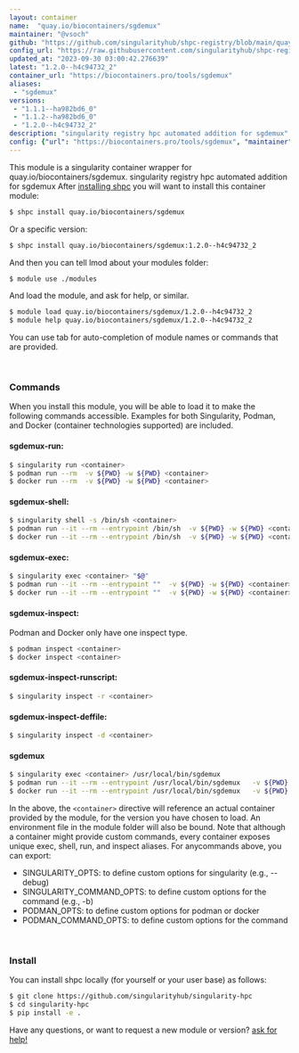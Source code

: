 ```yaml
---
layout: container
name:  "quay.io/biocontainers/sgdemux"
maintainer: "@vsoch"
github: "https://github.com/singularityhub/shpc-registry/blob/main/quay.io/biocontainers/sgdemux/container.yaml"
config_url: "https://raw.githubusercontent.com/singularityhub/shpc-registry/main/quay.io/biocontainers/sgdemux/container.yaml"
updated_at: "2023-09-30 03:00:42.276639"
latest: "1.2.0--h4c94732_2"
container_url: "https://biocontainers.pro/tools/sgdemux"
aliases:
 - "sgdemux"
versions:
 - "1.1.1--ha982bd6_0"
 - "1.1.2--ha982bd6_0"
 - "1.2.0--h4c94732_2"
description: "singularity registry hpc automated addition for sgdemux"
config: {"url": "https://biocontainers.pro/tools/sgdemux", "maintainer": "@vsoch", "description": "singularity registry hpc automated addition for sgdemux", "latest": {"1.2.0--h4c94732_2": "sha256:52b6d3ff954ae8482e06f8bcd181ec305565ae60573522568c01e89305fc5008"}, "tags": {"1.1.1--ha982bd6_0": "sha256:00a6856695b320ea9a85d726ab4dbaa191ebbdb198edfbb0c7d7352999a1776d", "1.1.2--ha982bd6_0": "sha256:2f521a99f563009375eaacc473d11add529328365da615162d97462cab75a71a", "1.2.0--h4c94732_2": "sha256:52b6d3ff954ae8482e06f8bcd181ec305565ae60573522568c01e89305fc5008"}, "docker": "quay.io/biocontainers/sgdemux", "aliases": {"sgdemux": "/usr/local/bin/sgdemux"}}
---
```


This module is a singularity container wrapper for quay.io/biocontainers/sgdemux.
singularity registry hpc automated addition for sgdemux
After [installing shpc](#install) you will want to install this container module:


```bash
$ shpc install quay.io/biocontainers/sgdemux
```

Or a specific version:

```bash
$ shpc install quay.io/biocontainers/sgdemux:1.2.0--h4c94732_2
```

And then you can tell lmod about your modules folder:

```bash
$ module use ./modules
```

And load the module, and ask for help, or similar.

```bash
$ module load quay.io/biocontainers/sgdemux/1.2.0--h4c94732_2
$ module help quay.io/biocontainers/sgdemux/1.2.0--h4c94732_2
```

You can use tab for auto-completion of module names or commands that are provided.

<br>

### Commands

When you install this module, you will be able to load it to make the following commands accessible.
Examples for both Singularity, Podman, and Docker (container technologies supported) are included.

#### sgdemux-run:

```bash
$ singularity run <container>
$ podman run --rm  -v ${PWD} -w ${PWD} <container>
$ docker run --rm  -v ${PWD} -w ${PWD} <container>
```

#### sgdemux-shell:

```bash
$ singularity shell -s /bin/sh <container>
$ podman run --it --rm --entrypoint /bin/sh  -v ${PWD} -w ${PWD} <container>
$ docker run --it --rm --entrypoint /bin/sh  -v ${PWD} -w ${PWD} <container>
```

#### sgdemux-exec:

```bash
$ singularity exec <container> "$@"
$ podman run --it --rm --entrypoint ""  -v ${PWD} -w ${PWD} <container> "$@"
$ docker run --it --rm --entrypoint ""  -v ${PWD} -w ${PWD} <container> "$@"
```

#### sgdemux-inspect:

Podman and Docker only have one inspect type.

```bash
$ podman inspect <container>
$ docker inspect <container>
```

#### sgdemux-inspect-runscript:

```bash
$ singularity inspect -r <container>
```

#### sgdemux-inspect-deffile:

```bash
$ singularity inspect -d <container>
```


#### sgdemux

```bash
$ singularity exec <container> /usr/local/bin/sgdemux
$ podman run --it --rm --entrypoint /usr/local/bin/sgdemux   -v ${PWD} -w ${PWD} <container> -c " $@"
$ docker run --it --rm --entrypoint /usr/local/bin/sgdemux   -v ${PWD} -w ${PWD} <container> -c " $@"
```



In the above, the `<container>` directive will reference an actual container provided
by the module, for the version you have chosen to load. An environment file in the
module folder will also be bound. Note that although a container
might provide custom commands, every container exposes unique exec, shell, run, and
inspect aliases. For anycommands above, you can export:

 - SINGULARITY_OPTS: to define custom options for singularity (e.g., --debug)
 - SINGULARITY_COMMAND_OPTS: to define custom options for the command (e.g., -b)
 - PODMAN_OPTS: to define custom options for podman or docker
 - PODMAN_COMMAND_OPTS: to define custom options for the command

<br>

### Install

You can install shpc locally (for yourself or your user base) as follows:

```bash
$ git clone https://github.com/singularityhub/singularity-hpc
$ cd singularity-hpc
$ pip install -e .
```

Have any questions, or want to request a new module or version? [ask for help!](https://github.com/singularityhub/singularity-hpc/issues)